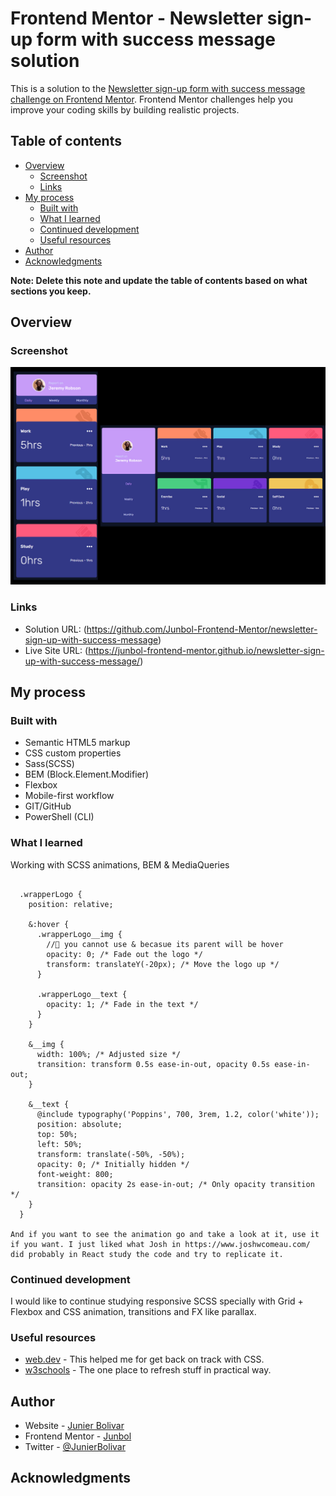 # Frontend Mentor - Newsletter sign-up form with success message solution

This is a solution to the [Newsletter sign-up form with success message challenge on Frontend Mentor](https://www.frontendmentor.io/challenges/newsletter-signup-form-with-success-message-3FC1AZbNrv). Frontend Mentor challenges help you improve your coding skills by building realistic projects. 


## Table of contents

- [Overview](#overview)
  - [Screenshot](#screenshot)
  - [Links](#links)
- [My process](#my-process)
  - [Built with](#built-with)
  - [What I learned](#what-i-learned)
  - [Continued development](#continued-development)
  - [Useful resources](#useful-resources)
- [Author](#author)
- [Acknowledgments](#acknowledgments)

**Note: Delete this note and update the table of contents based on what sections you keep.**

## Overview

### Screenshot

![](./assets/images/screenshot.jpg)

### Links

- Solution URL: (https://github.com/Junbol-Frontend-Mentor/newsletter-sign-up-with-success-message)
- Live Site URL: (https://junbol-frontend-mentor.github.io/newsletter-sign-up-with-success-message/)

## My process

### Built with

- Semantic HTML5 markup
- CSS custom properties
- Sass(SCSS)
- BEM (Block.Element.Modifier)
- Flexbox
- Mobile-first workflow
- GIT/GitHub
- PowerShell (CLI)

### What I learned

Working with SCSS animations, BEM & MediaQueries

```

  .wrapperLogo {
    position: relative;

    &:hover {
      .wrapperLogo__img {
        //🚩 you cannot use & becasue its parent will be hover
        opacity: 0; /* Fade out the logo */
        transform: translateY(-20px); /* Move the logo up */
      }

      .wrapperLogo__text {
        opacity: 1; /* Fade in the text */
      }
    }

    &__img {
      width: 100%; /* Adjusted size */
      transition: transform 0.5s ease-in-out, opacity 0.5s ease-in-out;
    }

    &__text {
      @include typography('Poppins', 700, 3rem, 1.2, color('white'));
      position: absolute;
      top: 50%;
      left: 50%;
      transform: translate(-50%, -50%);
      opacity: 0; /* Initially hidden */
      font-weight: 800;
      transition: opacity 2s ease-in-out; /* Only opacity transition */
    }
  }

And if you want to see the animation go and take a look at it, use it if you want. I just liked what Josh in https://www.joshwcomeau.com/ did probably in React study the code and try to replicate it.
```

### Continued development

I would like to continue studying responsive SCSS specially with Grid + Flexbox and CSS animation, transitions and FX like parallax.

### Useful resources

- [web.dev](https://web.dev/learn/css) - This helped me for get back on track with CSS.
- [w3schools](https://www.w3schools.com/css/default.asp) - The one place to refresh stuff in practical way.

## Author

- Website - [Junier Bolivar](https://www.bolivarcreativedesign.com)
- Frontend Mentor - [Junbol](https://www.frontendmentor.io/profile/Junbol)
- Twitter - [@JunierBolivar](https://www.twitter.com/@JunierBolivar)

## Acknowledgments
